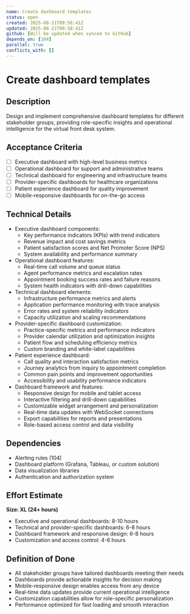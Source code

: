 ```yaml
---
name: Create dashboard templates
status: open
created: 2025-08-21T09:58:41Z
updated: 2025-08-21T09:58:41Z
github: [Will be updated when synced to GitHub]
depends_on: [104]
parallel: true
conflicts_with: []
---
```


# Create dashboard templates

## Description
Design and implement comprehensive dashboard templates for different stakeholder groups, providing role-specific insights and operational intelligence for the virtual front desk system.

## Acceptance Criteria
- [ ] Executive dashboard with high-level business metrics
- [ ] Operational dashboard for support and administrative teams
- [ ] Technical dashboard for engineering and infrastructure teams
- [ ] Provider-specific dashboards for healthcare organizations
- [ ] Patient experience dashboard for quality improvement
- [ ] Mobile-responsive dashboards for on-the-go access

## Technical Details
- Executive dashboard components:
  - Key performance indicators (KPIs) with trend indicators
  - Revenue impact and cost savings metrics
  - Patient satisfaction scores and Net Promoter Score (NPS)
  - System availability and performance summary
- Operational dashboard features:
  - Real-time call volume and queue status
  - Agent performance metrics and escalation rates
  - Appointment booking success rates and failure reasons
  - System health indicators with drill-down capabilities
- Technical dashboard elements:
  - Infrastructure performance metrics and alerts
  - Application performance monitoring with trace analysis
  - Error rates and system reliability indicators
  - Capacity utilization and scaling recommendations
- Provider-specific dashboard customization:
  - Practice-specific metrics and performance indicators
  - Provider calendar utilization and optimization insights
  - Patient flow and scheduling efficiency metrics
  - Custom branding and white-label capabilities
- Patient experience dashboard:
  - Call quality and interaction satisfaction metrics
  - Journey analytics from inquiry to appointment completion
  - Common pain points and improvement opportunities
  - Accessibility and usability performance indicators
- Dashboard framework and features:
  - Responsive design for mobile and tablet access
  - Interactive filtering and drill-down capabilities
  - Customizable widget arrangement and personalization
  - Real-time data updates with WebSocket connections
  - Export capabilities for reports and presentations
  - Role-based access control and data visibility

## Dependencies
- Alerting rules (104)
- Dashboard platform (Grafana, Tableau, or custom solution)
- Data visualization libraries
- Authentication and authorization system

## Effort Estimate
**Size: XL (24+ hours)**
- Executive and operational dashboards: 8-10 hours
- Technical and provider-specific dashboards: 6-8 hours
- Dashboard framework and responsive design: 6-8 hours
- Customization and access control: 4-6 hours

## Definition of Done
- All stakeholder groups have tailored dashboards meeting their needs
- Dashboards provide actionable insights for decision making
- Mobile-responsive design enables access from any device
- Real-time data updates provide current operational intelligence
- Customization capabilities allow for role-specific personalization
- Performance optimized for fast loading and smooth interaction
